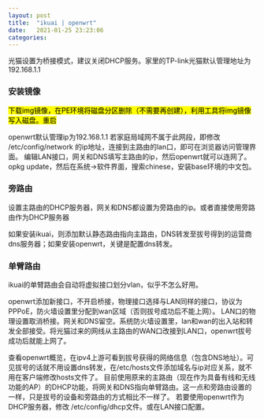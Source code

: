 ```yaml
---
layout: post
title:  "ikuai | openwrt"
date:   2021-01-25 23:23:06
categories:
---
```


<!--more-->
光猫设置为桥接模式，建议关闭DHCP服务。家里的TP-link光猫默认管理地址为192.168.1.1

### 安装镜像
<mark>下载img镜像，在PE环境将磁盘分区删除（不需要再创建），利用工具将img镜像写入磁盘。重启<mark>

openwrt默认管理ip为192.168.1.1 若家庭局域网不属于此网段，即修改 /etc/config/network 的ip地址，连接到主路由的lan口，即可在浏览器访问管理界面。
编辑LAN接口，网关和DNS填写主路由的ip，然后openwrt就可以连网了。opkg update，然后在系统->软件界面，搜索chinese，安装base环境的中文包。

### 旁路由
设置主路由的DHCP服务器，网关和DNS都设置为旁路由的ip。或者直接使用旁路由作为DHCP服务器

如果安装ikuai，则添加默认静态路由指向主路由，DNS转发至拔号得到的运营商dns服务器；如果安装openwrt，关键是配置dns转发。

### 单臂路由
ikuai的单臂路由会自动将虚拟接口划分vlan，似乎不怎么好用。

openwrt添加新接口，不开启桥接，物理接口选择与LAN同样的接口，协议为PPPoE，防火墙设置里分配到wan区域（否则拔号成功后不能上网）。
LAN口的物理设置取消桥接。网关和DNS留空。系统防火墙设置里，lan和wan的出入站和转发全部接受。将光猫过来的网线从主路由的WAN口改接到LAN口，openwrt拔号成功后就能上网了。

查看openwrt概览，在ipv4上游可看到拔号获得的网络信息（包含DNS地址）。可见拔号的话就不用设置dns转发，在/etc/hosts文件添加域名与ip对应关系，就不用在客户端修改hosts文件了。
目前使用原来的主路由（现在作为具备有线和无线功能的AP）的DHCP功能，将网关和DNS指向单臂路由。这一点和旁路由设置的一样，只是拔号的设备和旁路由的方式相比不一样了。
若要使用openwrt作为DHCP服务器，修改 /etc/config/dhcp文件。或在LAN接口配置。
